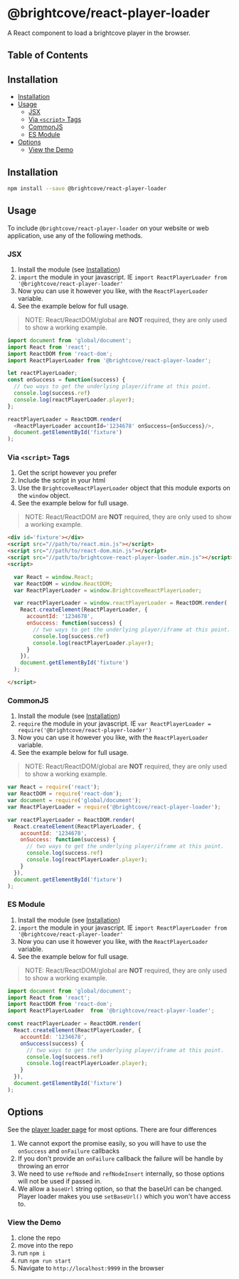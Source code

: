# @brightcove/react-player-loader
A React component to load a brightcove player in the browser.

## Table of Contents

<!-- START doctoc generated TOC please keep comment here to allow auto update -->
<!-- DON'T EDIT THIS SECTION, INSTEAD RE-RUN doctoc TO UPDATE -->
## Installation

- [Installation](#installation)
- [Usage](#usage)
  - [JSX](#jsx)
  - [Via `<script>` Tags](#via-script-tags)
  - [CommonJS](#commonjs)
  - [ES Module](#es-module)
- [Options](#options)
  - [View the Demo](#view-the-demo)

<!-- END doctoc generated TOC please keep comment here to allow auto update -->
## Installation

```sh
npm install --save @brightcove/react-player-loader
```

## Usage

To include `@brightcove/react-player-loader` on your website or web application, use any of the following methods.

### JSX

1. Install the module (see [Installation](##Installation))
2. `import` the module in your javascript. IE `import ReactPlayerLoader from '@brightcove/react-player-loader'`
3. Now you can use it however you like, with the `ReactPlayerLoader` variable.
4. See the example below for full usage.

> NOTE: React/ReactDOM/global are **NOT** required, they are only used to show a working example.

```js
import document from 'global/document';
import React from 'react';
import ReactDOM from 'react-dom';
import ReactPlayerLoader from '@brightcove/react-player-loader';

let reactPlayerLoader;
const onSuccess = function(success) {
  // two ways to get the underlying player/iframe at this point.
  console.log(success.ref)
  console.log(reactPlayerLoader.player);
};

reactPlayerLoader = ReactDOM.render(
  <ReactPlayerLoader accountId='1234678' onSuccess={onSuccess}/>,
  document.getElementById('fixture')
);

```

### Via `<script>` Tags

1. Get the script however you prefer
2. Include the script in your html
3. Use the `BrightcoveReactPlayerLoader` object that this module exports on the `window` object.
4. See the example below for full usage.

> NOTE: React/ReactDOM are **NOT** required, they are only used to show a working example.

```html
<div id='fixture'></div>
<script src="//path/to/react.min.js"></script>
<script src="//path/to/react-dom.min.js"></script>
<script src="//path/to/brightcove-react-player-loader.min.js"></script>
<script>

  var React = window.React;
  var ReactDOM = window.ReactDOM;
  var ReactPlayerLoader = window.BrightcoveReactPlayerLoader;

  var reactPlayerLoader = window.reactPlayerLoader = ReactDOM.render(
    React.createElement(ReactPlayerLoader, {
      accountId: '1234678',
      onSuccess: function(success) {
        // two ways to get the underlying player/iframe at this point.
        console.log(success.ref)
        console.log(reactPlayerLoader.player);
      }
    }),
    document.getElementById('fixture')
  );

</script>
```

### CommonJS

1. Install the module (see [Installation](##Installation))
2. `require` the module in your javascript. IE `var ReactPlayerLoader = require('@brightcove/react-player-loader')`
3. Now you can use it however you like, with the `ReactPlayerLoader` variable.
4. See the example below for full usage.

> NOTE: React/ReactDOM/global are **NOT** required, they are only used to show a working example.

```js
var React = require('react');
var ReactDOM = require('react-dom');
var document = require('global/document');
var ReactPlayerLoader = require('@brightcove/react-player-loader');

var reactPlayerLoader = ReactDOM.render(
  React.createElement(ReactPlayerLoader, {
    accountId: '1234678',
    onSuccess: function(success) {
      // two ways to get the underlying player/iframe at this point.
      console.log(success.ref)
      console.log(reactPlayerLoader.player);
    }
  }),
  document.getElementById('fixture')
);

```

### ES Module

1. Install the module (see [Installation](##Installation))
2. `import` the module in your javascript. IE `import ReactPlayerLoader from '@brightcove/react-player-loader'`
3. Now you can use it however you like, with the `ReactPlayerLoader` variable.
4. See the example below for full usage.

> NOTE: React/ReactDOM/global are **NOT** required, they are only used to show a working example.

```js
import document from 'global/document';
import React from 'react';
import ReactDOM from 'react-dom';
import ReactPlayerLoader  from '@brightcove/react-player-loader';

const reactPlayerLoader = ReactDOM.render(
  React.createElement(ReactPlayerLoader, {
    accountId: '1234678',
    onSuccess(success) {
      // two ways to get the underlying player/iframe at this point.
      console.log(success.ref)
      console.log(reactPlayerLoader.player);
    }
  }),
  document.getElementById('fixture')
);

```

## Options
See the [player loader page](https://github.com/brightcove/player-loader#parameters) for most options. There are four differences
1. We cannot export the promise easily, so you will have to use the `onSuccess` and `onFailure` callbacks
2. If you don't provide an `onFailure` callback the failure will be handle by throwing an error
3. We need to use `refNode` and `refNodeInsert` internally, so those options will not be used if passed in.
4. We allow a `baseUrl` string option, so that the baseUrl can be changed. Player loader makes you use `setBaseUrl()` which you won't have access to.

### View the Demo
1. clone the repo
2. move into the repo
3. run `npm i`
4. run `npm run start`
5. Navigate to `http://localhost:9999` in the browser

[react]: https://www.npmjs.com/package/react
[react-dom]: https://www.npmjs.com/package/react-dom
